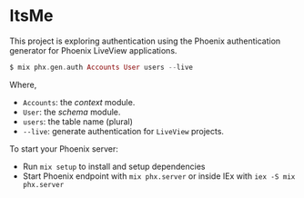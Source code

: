 # ItsMe

This project is exploring authentication using the Phoenix authentication generator for Phoenix LiveView applications.

```Elixir
$ mix phx.gen.auth Accounts User users --live
```

Where,

- `Accounts`: the *context* module.
- `User`: the *schema* module.
- `users`: the table name (plural)
- `--live`: generate authentication for `LiveView` projects.

To start your Phoenix server:

* Run `mix setup` to install and setup dependencies
* Start Phoenix endpoint with `mix phx.server` or inside IEx with `iex -S mix phx.server`
